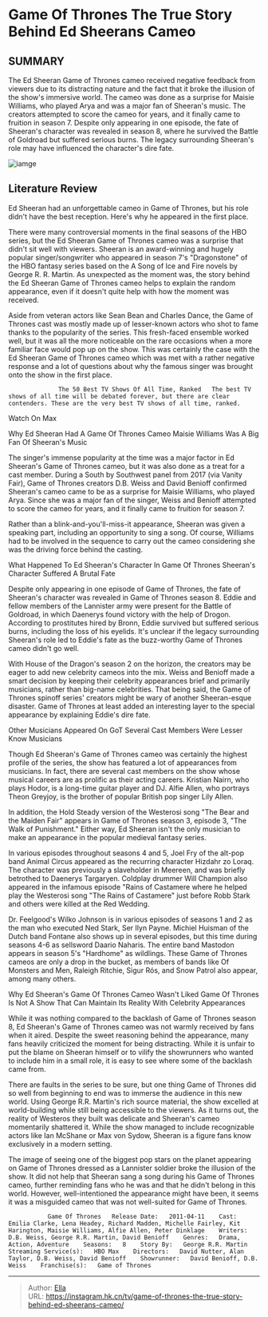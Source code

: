 # Game Of Thrones The True Story Behind Ed Sheerans Cameo


## SUMMARY 



  The Ed Sheeran Game of Thrones cameo received negative feedback from viewers due to its distracting nature and the fact that it broke the illusion of the show&#39;s immersive world.   The cameo was done as a surprise for Maisie Williams, who played Arya and was a major fan of Sheeran&#39;s music. The creators attempted to score the cameo for years, and it finally came to fruition in season 7.   Despite only appearing in one episode, the fate of Sheeran&#39;s character was revealed in season 8, where he survived the Battle of Goldroad but suffered serious burns. The legacy surrounding Sheeran&#39;s role may have influenced the character&#39;s dire fate.  

![iamge](https://static1.srcdn.com/wordpress/wp-content/uploads/2021/05/Arya-Stark-Game-of-thrones-Ed-Sheeran-cameo.jpg)

## Literature Review

Ed Sheeran had an unforgettable cameo in Game of Thrones, but his role didn&#39;t have the best reception. Here&#39;s why he appeared in the first place.




There were many controversial moments in the final seasons of the HBO series, but the Ed Sheeran Game of Thrones cameo was a surprise that didn&#39;t sit well with viewers. Sheeran is an award-winning and hugely popular singer/songwriter who appeared in season 7&#39;s &#34;Dragonstone&#34; of the HBO fantasy series based on the A Song of Ice and Fire novels by George R. R. Martin. As unexpected as the moment was, the story behind the Ed Sheeran Game of Thrones cameo helps to explain the random appearance, even if it doesn&#39;t quite help with how the moment was received.




Aside from veteran actors like Sean Bean and Charles Dance, the Game of Thrones cast was mostly made up of lesser-known actors who shot to fame thanks to the popularity of the series. This fresh-faced ensemble worked well, but it was all the more noticeable on the rare occasions when a more familiar face would pop up on the show. This was certainly the case with the Ed Sheeran Game of Thrones cameo which was met with a rather negative response and a lot of questions about why the famous singer was brought onto the show in the first place.

                  The 50 Best TV Shows Of All Time, Ranked   The best TV shows of all time will be debated forever, but there are clear contenders. These are the very best TV shows of all time, ranked.   

Watch On Max


 Why Ed Sheeran Had A Game Of Thrones Cameo 
Maisie Williams Was A Big Fan Of Sheeran&#39;s Music
          




The singer&#39;s immense popularity at the time was a major factor in Ed Sheeran&#39;s Game of Thrones cameo, but it was also done as a treat for a cast member. During a South by Southwest panel from 2017 (via Vanity Fair), Game of Thrones creators D.B. Weiss and David Benioff confirmed Sheeran&#39;s cameo came to be as a surprise for Maisie Williams, who played Arya. Since she was a major fan of the singer, Weiss and Benioff attempted to score the cameo for years, and it finally came to fruition for season 7.

Rather than a blink-and-you&#39;ll-miss-it appearance, Sheeran was given a speaking part, including an opportunity to sing a song. Of course, Williams had to be involved in the sequence to carry out the cameo considering she was the driving force behind the casting.



 What Happened To Ed Sheeran&#39;s Character In Game Of Thrones 
Sheeran&#39;s Character Suffered A Brutal Fate
          




Despite only appearing in one episode of Game of Thrones, the fate of Sheeran&#39;s character was revealed in Game of Thrones season 8. Eddie and fellow members of the Lannister army were present for the Battle of Goldroad, in which Daenerys found victory with the help of Drogon. According to prostitutes hired by Bronn, Eddie survived but suffered serious burns, including the loss of his eyelids. It&#39;s unclear if the legacy surrounding Sheeran&#39;s role led to Eddie&#39;s fate as the buzz-worthy Game of Thrones cameo didn&#39;t go well.

With House of the Dragon&#39;s season 2 on the horizon, the creators may be eager to add new celebrity cameos into the mix. Weiss and Benioff made a smart decision by keeping their celebrity appearances brief and primarily musicians, rather than big-name celebrities. That being said, the Game of Thrones spinoff series&#39; creators might be wary of another Sheeran-esque disaster. Game of Thrones at least added an interesting layer to the special appearance by explaining Eddie&#39;s dire fate.






 Other Musicians Appeared On GoT 
Several Cast Members Were Lesser Know Musicians
         

Though Ed Sheeran&#39;s Game of Thrones cameo was certainly the highest profile of the series, the show has featured a lot of appearances from musicians. In fact, there are several cast members on the show whose musical careers are as prolific as their acting careers. Kristian Nairn, who plays Hodor, is a long-time guitar player and DJ. Alfie Allen, who portrays Theon Greyjoy, is the brother of popular British pop singer Lily Allen.

In addition, the Hold Steady version of the Westerosi song &#34;The Bear and the Maiden Fair&#34; appears in Game of Thrones season 3, episode 3, &#34;The Walk of Punishment.&#34; Either way, Ed Sheeran isn&#39;t the only musician to make an appearance in the popular medieval fantasy series.

In various episodes throughout seasons 4 and 5, Joel Fry of the alt-pop band Animal Circus appeared as the recurring character Hizdahr zo Loraq. The character was previously a slaveholder in Meereen, and was briefly betrothed to Daenerys Targaryen. Coldplay drummer Will Champion also appeared in the infamous episode &#34;Rains of Castamere where he helped play the Westerosi song &#34;The Rains of Castamere&#34; just before Robb Stark and others were killed at the Red Wedding.




Dr. Feelgood&#39;s Wilko Johnson is in various episodes of seasons 1 and 2 as the man who executed Ned Stark, Ser Ilyn Payne. Michiel Huisman of the Dutch band Fontane also shows up in several episodes, but this time during seasons 4-6 as sellsword Daario Naharis. The entire band Mastodon appears in season 5&#39;s &#34;Hardhome&#34; as wildlings. These Game of Thrones cameos are only a drop in the bucket, as members of bands like Of Monsters and Men, Raleigh Ritchie, Sigur Rós, and Snow Patrol also appear, among many others.



 Why Ed Sheeran&#39;s Game Of Thrones Cameo Wasn&#39;t Liked 
Game Of Thrones Is Not A Show That Can Maintain Its Reality With Celebrity Appearances
          

While it was nothing compared to the backlash of Game of Thrones season 8, Ed Sheeran&#39;s Game of Thrones cameo was not warmly received by fans when it aired. Despite the sweet reasoning behind the appearance, many fans heavily criticized the moment for being distracting. While it is unfair to put the blame on Sheeran himself or to vilify the showrunners who wanted to include him in a small role, it is easy to see where some of the backlash came from.




There are faults in the series to be sure, but one thing Game of Thrones did so well from beginning to end was to immerse the audience in this new world. Using George R.R. Martin&#39;s rich source material, the show excelled at world-building while still being accessible to the viewers. As it turns out, the reality of Westeros they built was delicate and Sheeran&#39;s cameo momentarily shattered it. While the show managed to include recognizable actors like Ian McShane or Max von Sydow, Sheeran is a figure fans know exclusively in a modern setting.

The image of seeing one of the biggest pop stars on the planet appearing on Game of Thrones dressed as a Lannister soldier broke the illusion of the show. It did not help that Sheeran sang a song during his Game of Thrones cameo, further reminding fans who he was and that he didn&#39;t belong in this world. However, well-intentioned the appearance might have been, it seems it was a misguided cameo that was not well-suited for Game of Thrones.




               Game Of Thrones   Release Date:   2011-04-11    Cast:   Emilia Clarke, Lena Headey, Richard Madden, Michelle Fairley, Kit Harington, Maisie Williams, Alfie Allen, Peter Dinklage    Writers:   D.B. Weiss, George R.R. Martin, David Benioff    Genres:   Drama, Action, Adventure    Seasons:   8    Story By:   George R.R. Martin    Streaming Service(s):   HBO Max    Directors:   David Nutter, Alan Taylor, D.B. Weiss, David Benioff    Showrunner:   David Benioff, D.B. Weiss    Franchise(s):   Game of Thrones      

---

> Author: [Ella](https://instagram.hk.cn/)  
> URL: https://instagram.hk.cn/tv/game-of-thrones-the-true-story-behind-ed-sheerans-cameo/  

